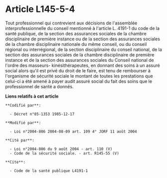 # Article L145-5-4

Tout professionnel qui contrevient aux décisions de l'assemblée interprofessionnelle du conseil mentionné à l'article L.
4191-1 du code de la santé publique, de la section des assurances sociales de la chambre disciplinaire de première instance
ou de la section des assurances sociales de la chambre disciplinaire nationale du même conseil, ou du conseil régional ou
interrégional, de la section disciplinaire du conseil national, de la section des assurances sociales de la chambre
disciplinaire de première instance et de la section des assurances sociales du Conseil national de l'ordre des masseurs-
kinésithérapeutes, en donnant des soins à un assuré social alors qu'il est privé du droit de le faire, est tenu de rembourser
à l'organisme de sécurité sociale le montant de toutes les prestations que celui-ci a été amené à payer audit assuré social
du fait des soins que le professionnel de santé a donnés.

**Liens relatifs à cet article**

	**Codifié par**:

	  - Décret n°85-1353 1985-12-17

	**Modifié par**:

	  - Loi n°2004-806 2004-08-09 art. 109 4° JORF 11 août 2004

	**Cité par**:

	  - Loi n°2004-806 du 9 août 2004 - art. 110 (V)
	  - Code de la sécurité sociale. - art. R145-55 (V)

	**Cite**:

	  - Code de la santé publique L4191-1

